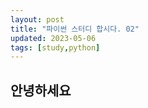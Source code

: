 ```yaml
---
layout: post
title: "파이썬 스터디 합시다. 02"
updated: 2023-05-06
tags: [study,python]
---
```


## 안녕하세요